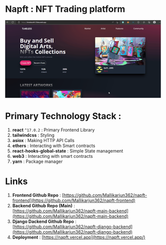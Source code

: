 # Napft : NFT Trading platform
![Demo](./screenshots/0.gif)

# Primary Technology Stack :
1. **react** `^17.0.2` : Primary Frontend Library
1. **tailwindcss** : Styling
1. **asiox** : Making HTTP API Calls
1. **ethers** : Interacting with Smart contracts
1. **react-hooks-global-state** : Simple State management
1. **web3** : Interacting with smart contracts
1. **yarn** : Package manager

# Links
1. **Frontend Github Repo** : [https://github.com/Mallikarjun362/napft-frontend](https://github.com/Mallikarjun362/napft-frontend)
1. **Backend Github Repo (Main)** : [https://github.com/Mallikarjun362/napft-main-backend](https://github.com/Mallikarjun362/napft-main-backend)
1. **Django Dackend Github Repo** : [https://github.com/Mallikarjun362/napft-django-backend](https://github.com/Mallikarjun362/napft-django-backend)
1. **Deployment** : [https://napft.vercel.app](https://napft.vercel.app/)
